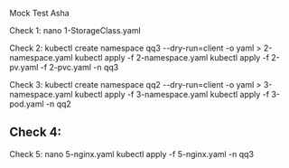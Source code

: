 Mock Test Asha

Check 1:
nano 1-StorageClass.yaml

Check 2:
kubectl create namespace qq3 --dry-run=client -o yaml > 2-namespace.yaml
kubectl apply -f 2-namespace.yaml
kubectl apply -f 2-pv.yaml -f 2-pvc.yaml -n qq3

Check 3:
kubectl create namespace qq2 --dry-run=client -o yaml > 3-namespace.yaml
kubectl apply -f 3-namespace.yaml
kubectl apply -f 3-pod.yaml -n qq2

Check 4:
--


Check 5:
nano 5-nginx.yaml
kubectl apply -f 5-nginx.yaml -n qq3


